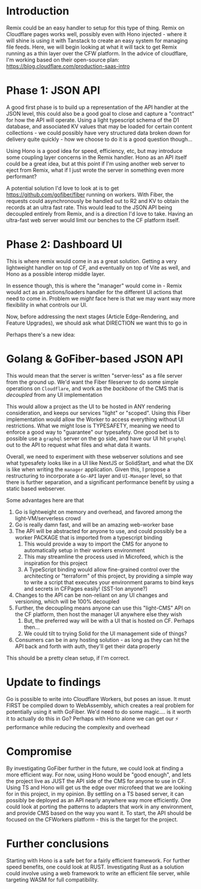 # Introduction 

Remix could be an easy handler to setup for this type of thing. Remix on Cloudflare pages works well, possibly even with Hono injected - where it will shine is using it with Tanstack to create an easy system for managing file feeds. Here, we will begin looking at what it will tack to get Remix running as a thin layer over the CFW platform. In the advice of cloudflare, I'm working based on their open-source plan: https://blog.cloudflare.com/production-saas-intro


# Phase 1: JSON API

A good first phase is to build up a representation of the API handler at the JSON level, this could also be a good goal to close and capture a "contract" for how the API will operate. Using a light typescript schema of the D1 database, and associated KV values that may be loaded for certain content collections - we could possibly have very structured data broken down for delivery quite quickly - how we choose to do it is a good question though...

Using Hono is a good idea for speed, efficiency, etc, but may introduce some coupling layer concerns in the Remix handler. Hono as an API itself could be a great idea, but at this point if I'm using another web server to eject from Remix, what if I just wrote the server in something even more performant?

A potential solution I'd love to look at is to get https://github.com/gofiber/fiber running on workers. With Fiber, the requests could asynchronously be handled out to R2 and KV to obtain the records at an ultra fast rate.  This would lead to the JSON API being decoupled entirely from Remix, and is a direction I'd love to take. Having an ultra-fast web server would limit our benches to the CF platform itself.

# Phase 2: Dashboard UI

This is where remix would come in as a great solution. Getting a very lightweight handler on top of CF, and eventually on top of Vite as well, and Hono as a possible interop middle layer.

In essence though, this is where the  "manager" would come in - Remix would act as an actions/loaders handler for the different UI actions that need to come in. Problem we *might* face here is that we may want way more flexibility in what controls our UI. 

Now, before addressing the next stages (Article Edge-Rendering, and Feature Upgrades), we should ask what DIRECTION we want this to go in

Perhaps there's a new idea:

# **Golang & GoFiber-based JSON API**

This would mean that the server is written "server-less" as a file server from the ground up. We'd want the Fiber fileserver to do some simple operations on `Cloudflare`, and work as the *backbone* of the CMS that is *decoupled* from any UI implementation

This would allow a project as the UI to be hosted in ANY rendering consideration, and keeps our services "light" or "scoped". Using this Fiber implementation would allow the Worker to access everything without UI restrictions. What we might lose is TYPESAFETY, meaning we need to enforce a good way to "guarantee" our typesafety. One good bet is to possible use a `graphql` server on the go side, and have our UI hit `graphql` out to the API to request what files and what data it wants.

Overall, we need to experiment with these webserver solutions and see what typesafety looks like in a UI like NextJS or SolidStart, and what the DX is like when writing the `manager` application. Given this, I propose a restructuring to incorporate a `Go-API` layer and `UI-Manager` level, so that there is further separation, and a significant performance benefit by using a static based webserver.

Some advantages here are that 
1. Go is lightweight on memory and overhead, and favored among the light-VM/serverless crowd
2. Go is really damn fast, and will be an amazing web-worker base
3. The API will be abstracted for anyone to use, and could possibly be a worker PACKAGE that is imported from a typescript binding
   1. This would provide a way to import the CMS for anyone to automatically setup in their workers environment
   2. This may streamline the process used in Microfeed, which is the inspiration for this project
   3. A TypeScript binding would allow fine-grained control over the architecting or "terraform" of this project, by providing a simple way to write a script that executes your environment params to bind keys and secrets in CFPages easily! (SST-Ion anyone?)
4. Changes to the API can be non-reliant on any UI changes and versioning, which will be 100% decoupled
5. Further, the decoupling means anyone can use this "light-CMS" API on the CF platform, then host the manager UI anywhere else they wish
   1. But, the preferred way will be with a UI that is hosted on CF. Perhaps then...
   2. We could tilt to trying Solid for the UI management side of things?
6. Consumers can be in any hosting solution - as long as they can hit the API back and forth with auth, they'll get their data properly

This should be a pretty clean setup, if I'm correct.

# Update to findings

Go is possible to write into Cloudflare Workers, but poses an issue. It must FIRST be compiled down to WebAssembly, which creates a real problem for potentially using it with GoFiber. We'd need to do some magic.... is it worth it to actually do this in Go? Perhaps with Hono alone we can get our ⚡ performance while reducing the complexity and overhead

# Compromise
By investigating GoFiber further in the future, we could look at finding a more efficient way. For now, using Hono would be "good enough", and lets the project live as JUST the API side of the CMS for anyone to use in CF. Using TS and Hono will get us the edge over microfeed that we are looking for in this project, in my opinion. By settling on a TS based server, it can possibly be deployed as an API nearly anywhere way more efficiently. One could look at porting the patterns to adapters that work in any environment, and provide CMS based on the way you want it. To start, the API should be focused on the CFWorkers platform - this is the target for the project.

# Further conclusions

Starting with Hono is a safe bet for a fairly efficient framework. For further speed benefits, one could look at RUST. Investigating Rust as a solution could involve using a web framework to write an efficient file server, while targeting WASM for full compatibility. 